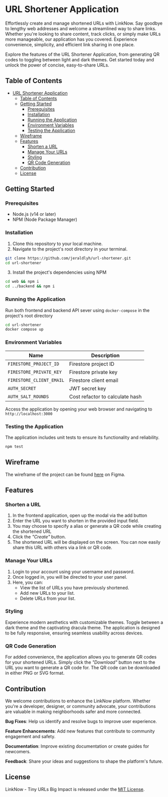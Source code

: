 # URL Shortener Application

Effortlessly create and manage shortened URLs with LinkNow. Say goodbye to lengthy web addresses and welcome a streamlined way to share links. Whether you're looking to share content, track clicks, or simply make URLs more manageable, our application has you covered. Experience convenience, simplicity, and efficient link sharing in one place.

Explore the features of the URL Shortener Application, from generating QR codes to toggling between light and dark themes. Get started today and unlock the power of concise, easy-to-share URLs.

## Table of Contents

- [URL Shortener Application](#url-shortener-application)
  - [Table of Contents](#table-of-contents)
  - [Getting Started](#getting-started)
    - [Prerequisites](#prerequisites)
    - [Installation](#installation)
    - [Running the Application](#running-the-application)
    - [Environment Variables](#environment-variables)
    - [Testing the Application](#testing-the-application)
  - [Wireframe](#wireframe)
  - [Features](#features)
    - [Shorten a URL](#shorten-a-url)
    - [Manage Your URLs](#manage-your-urls)
    - [Styling](#styling)
    - [QR Code Generation](#qr-code-generation)
  - [Contribution](#contribution)
  - [License](#license)

## Getting Started

### Prerequisites

- Node.js (v14 or later)
- NPM (Node Package Manager)

### Installation

1. Clone this repository to your local machine.
2. Navigate to the project's root directory in your terminal.

```bash
git clone https://github.com/jeraldlyh/url-shortener.git
cd url-shortener
```

3. Install the project's dependencies using NPM

```bash
cd web && npm i
cd ../backend && npm i
```

### Running the Application

Run both frontend and backend API sever using `docker-compose` in the project's root directory

```bash
cd url-shortener
docker compose up
```

### Environment Variables

| Name                     | Description                     |
| ------------------------ | ------------------------------- |
| `FIRESTORE_PROJECT_ID`   | Firestore project ID            |
| `FIRESTORE_PRIVATE_KEY`  | Firestore private key           |
| `FIRESTORE_CLIENT_EMAIL` | Firestore client email          |
| `AUTH_SECRET`            | JWT secret key                  |
| `AUTH_SALT_ROUNDS`       | Cost refactor to calculate hash |

Access the application by opening your web browser and navigating to `http://localhost:3000`

### Testing the Application

The application includes unit tests to ensure its functionality and reliability.

```bash
npm test
```

## Wireframe

The wireframe of the project can be found [here](https://www.figma.com/file/f9iTtOX5iZpeqk1uS1OhmD/Govtech-DCube?type=design&node-id=1%3A65&mode=design&t=IhvVEU0WzCIelBHp-1) on Figma.

## Features

### Shorten a URL

1. In the frontend application, open up the modal via the add button
2. Enter the URL you want to shorten in the provided input field.
3. You may choose to specify a alias or generate a QR code while creating the shortened URL
4. Click the _"Create"_ button.
5. The shortened URL will be displayed on the screen. You can now easily share this URL with others via a link or QR code.

### Manage Your URLs

1. Login to your account using your username and password.
2. Once logged in, you will be directed to your user panel.
3. Here, you can:
   - View the list of URLs you have previously shortened.
   - Add new URLs to your list.
   - Delete URLs from your list.

### Styling

Experience modern aesthetics with customizable themes. Toggle between a dark theme and the captivating dracula theme. The application is designed to be fully responsive, ensuring seamless usability across devices.

### QR Code Generation

For added convenience, the application allows you to generate QR codes for your shortened URLs. Simply click the _"Download"_ button next to the URL you want to generate a QR code for. The QR code can be downloaded in either PNG or SVG format.

## Contribution

We welcome contributions to enhance the LinkNow platform. Whether you're a developer, designer, or community advocate, your contributions are valuable in making neighborhoods safer and more connected.

**Bug Fixes**: Help us identify and resolve bugs to improve user experience.

**Feature Enhancements**: Add new features that contribute to community engagement and safety.

**Documentation**: Improve existing documentation or create guides for newcomers.

**Feedback**: Share your ideas and suggestions to shape the platform's future.

## License

LinkNow - Tiny URLs Big Impact is released under the [MIT License](LICENSE).
